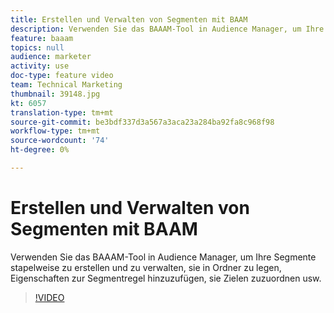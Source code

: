 ```yaml
---
title: Erstellen und Verwalten von Segmenten mit BAAM
description: Verwenden Sie das BAAAM-Tool in Audience Manager, um Ihre Segmente stapelweise zu erstellen und zu verwalten, sie in Ordner zu legen, Eigenschaften zur Segmentregel hinzuzufügen, sie Zielen zuzuordnen usw.
feature: baaam
topics: null
audience: marketer
activity: use
doc-type: feature video
team: Technical Marketing
thumbnail: 39148.jpg
kt: 6057
translation-type: tm+mt
source-git-commit: be3bdf337d3a567a3aca23a284ba92fa8c968f98
workflow-type: tm+mt
source-wordcount: '74'
ht-degree: 0%

---
```



# Erstellen und Verwalten von Segmenten mit BAAM

Verwenden Sie das BAAAM-Tool in Audience Manager, um Ihre Segmente stapelweise zu erstellen und zu verwalten, sie in Ordner zu legen, Eigenschaften zur Segmentregel hinzuzufügen, sie Zielen zuzuordnen usw.

>[!VIDEO](https://video.tv.adobe.com/v/39148/?quality=12&learn=on)
